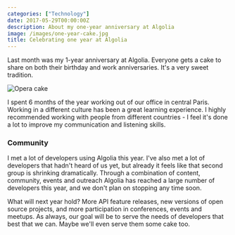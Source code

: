 ```yaml
---
categories: ["Technology"]
date: 2017-05-29T00:00:00Z
description: About my one-year anniversary at Algolia
image: /images/one-year-cake.jpg
title: Celebrating one year at Algolia
---
```


Last month was my 1-year anniversary at Algolia. Everyone gets a cake to share on both their birthday and work anniversaries. It's a very sweet tradition.

![Opera cake](/images/one-year-cake.jpg)

I spent 6 months of the year working out of our office in central Paris. Working in a different culture has been a great learning experience. I highly recommended working with people from different countries - I feel it's done a lot to improve my communication and listening skills.

### Community

I met a lot of developers using Algolia this year. I've also met a lot of developers that hadn't heard of us yet, but already it feels like that second group is shrinking dramatically. Through a combination of content, community, events and outreach Algolia has reached a large number of developers this year, and we don't plan on stopping any time soon.

What will next year hold? More API feature releases, new versions of open source projects, and more participation in conferences, events and meetups. As always, our goal will be to serve the needs of developers that best that we can. Maybe we'll even serve them some cake too.
